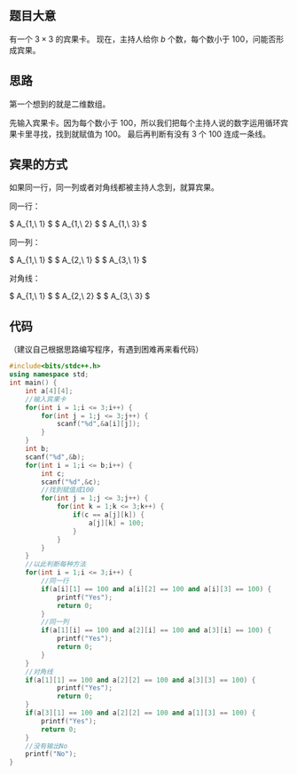 ## 题目大意
有一个 $3 \times 3$ 的宾果卡。
现在，主持人给你 $b$ 个数，每个数小于 $100$，问能否形成宾果。
## 思路
第一个想到的就是二维数组。

先输入宾果卡。因为每个数小于  $100$，所以我们把每个主持人说的数字运用循环宾果卡里寻找，找到就赋值为 $100$。
最后再判断有没有 $3$ 个 $100$ 连成一条线。
## 宾果的方式
如果同一行，同一列或者对角线都被主持人念到，就算宾果。

同一行：

 $ A_{1,\ 1} $   $ A_{1,\ 2} $   $ A_{1,\ 3} $ 




同一列：


 $ A_{1,\ 1} $   $ A_{2,\ 1} $   $ A_{3,\ 1} $ 



对角线：

 $ A_{1,\ 1} $   $ A_{2,\ 2} $   $ A_{3,\ 3} $ 



## 代码
（建议自己根据思路编写程序，有遇到困难再来看代码）

```cpp
#include<bits/stdc++.h>
using namespace std;
int main() {
	int a[4][4];
	//输入宾果卡 
	for(int i = 1;i <= 3;i++) {
		for(int j = 1;j <= 3;j++) {
			scanf("%d",&a[i][j]);
		}
	}
	int b;
	scanf("%d",&b);
	for(int i = 1;i <= b;i++) {
		int c;
		scanf("%d",&c);
		//找到赋值成100 
		for(int j = 1;j <= 3;j++) {
			for(int k = 1;k <= 3;k++) {
				if(c == a[j][k]) {
					a[j][k] = 100;
				}
			}
		}
	}
	//以此判断每种方法 
	for(int i = 1;i <= 3;i++) {
    	//同一行
		if(a[i][1] == 100 and a[i][2] == 100 and a[i][3] == 100) {
			printf("Yes");
			return 0;
		}
        //同一列
		if(a[1][i] == 100 and a[2][i] == 100 and a[3][i] == 100) {
			printf("Yes");
			return 0;
		}
	}
    //对角线
	if(a[1][1] == 100 and a[2][2] == 100 and a[3][3] == 100) {
			printf("Yes");
			return 0;
	}
	if(a[3][1] == 100 and a[2][2] == 100 and a[1][3] == 100) {
		printf("Yes");
		return 0;
	}
	//没有输出No 
	printf("No");
}

```
